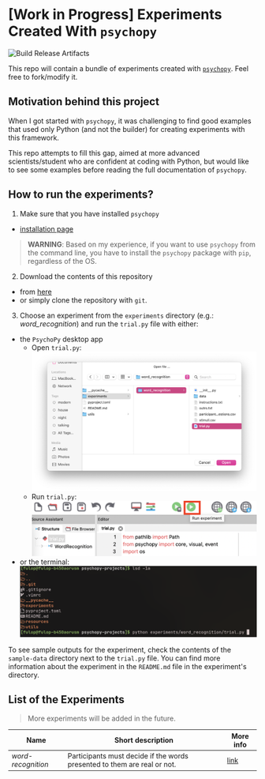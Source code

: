 # [Work in Progress] Experiments Created With `psychopy`

![Build Release Artifacts](https://github.com/fulopkovacs/psychopy-projects/workflows/Create%20Release%20Artifacts/badge.svg)

This repo will contain a bundle of experiments created with [`psychopy`](https://www.psychopy.org/). Feel free to fork/modify it.

## Motivation behind this project
When I got started with `psychopy`, it was challenging to find good examples that used only Python (and not the builder) for creating experiments with this framework.

This repo attempts to fill this gap, aimed at more advanced scientists/student who are confident at coding with Python, but would like to see some examples before reading the full documentation of `psychopy`.

## How to run the experiments?

1. Make sure that you have installed `psychopy`
  - [installation page](https://www.psychopy.org/download.html)
  > **WARNING**: Based on my experience, if you want to use `psychopy` from the command line, you have to install the `psychopy` package with `pip`, regardless of the OS.

2. Download the contents of this repository
  - from [here](https://github.com/fulopkovacs/psychopy-projects/releases/latest)
  - or simply clone the repository with `git`.

3. Choose an experiment from the `experiments` directory (e.g.: _word_recognition_) and run the `trial.py` file with either:
  - the `PsychoPy` desktop app
    - Open `trial.py`:
  ![Open experiment with the PsychoPy desktop app.](resources/mac-open-experiment.png)
    - Run `trial.py`:
  ![Run the experiment with the PsychoPy desktop app.](resources/mac-run-experiment.png)
  - or the terminal:
  ![Run the experiment the terminal.](resources/run-experiment-from-terminal.png)

To see sample outputs for the experiment, check the contents of the `sample-data` directory next to the `trial.py` file. You can find more information about the experiment in the `README.md` file in the experiment's directory.

## List of the Experiments
> More experiments will be added in the future.

| Name | Short description | More info |
| --- | --- | --- |
| _word-recognition_ | Participants must decide if the words presented to them are real or not. | [link](./experiments/word_recognition/) |
